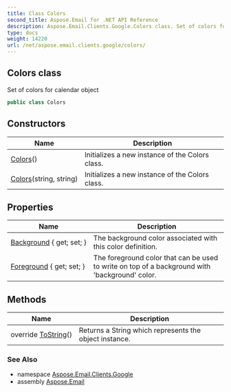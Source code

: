 ```yaml
---
title: Class Colors
second_title: Aspose.Email for .NET API Reference
description: Aspose.Email.Clients.Google.Colors class. Set of colors for calendar object
type: docs
weight: 14220
url: /net/aspose.email.clients.google/colors/
---
```

## Colors class

Set of colors for calendar object

```csharp
public class Colors
```

## Constructors

| Name | Description |
| --- | --- |
| [Colors](colors/#constructor)() | Initializes a new instance of the Colors class. |
| [Colors](colors/#constructor_1)(string, string) | Initializes a new instance of the Colors class. |

## Properties

| Name | Description |
| --- | --- |
| [Background](../../aspose.email.clients.google/colors/background/) { get; set; } | The background color associated with this color definition. |
| [Foreground](../../aspose.email.clients.google/colors/foreground/) { get; set; } | The foreground color that can be used to write on top of a background with 'background' color. |

## Methods

| Name | Description |
| --- | --- |
| override [ToString](../../aspose.email.clients.google/colors/tostring/)() | Returns a String which represents the object instance. |

### See Also

* namespace [Aspose.Email.Clients.Google](../../aspose.email.clients.google/)
* assembly [Aspose.Email](../../)


